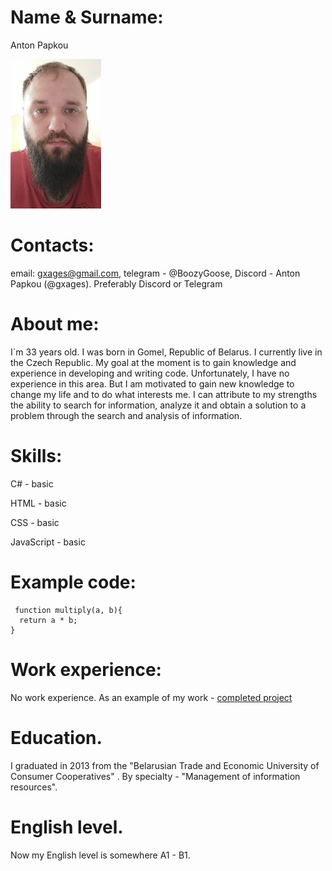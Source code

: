# Name & Surname: 
Anton Papkou


![Anton Papkou](https://github.com/gxages/rsschool-cv/blob/2fe2fab06913af6ff26a24f66cdc705553a56148/images/MyFoto.jpg)

# Contacts:
 email: gxages@gmail.com, telegram - @BoozyGoose, Discord - Anton Papkou (@gxages). Preferably Discord or Telegram

# About me: 
I`m 33 years old. I was born in Gomel, Republic of Belarus. I currently live in the Czech Republic.
My goal at the moment is to gain knowledge and experience in developing and writing code. 
Unfortunately, I have no experience in this area. But I am motivated to gain new knowledge to change my life and to do what interests me.
I can attribute to my strengths the ability to search for information, analyze it and obtain a solution to a problem through the search and analysis of information.

# Skills:
 <p> C# - basic </p>
 <p> HTML - basic</p>
 <p> CSS - basic</p>
 <p> JavaScript - basic</p>

# Example code:
```
 function multiply(a, b){
  return a * b;
}
```

# Work experience:
No work experience. As an example of my work - [completed project](https://github.com/gxages/rsschool-cv/blob/gh-pages/cv.md)

# Education.
I graduated in 2013 from the "Belarusian Trade and Economic University of Consumer Cooperatives" . By specialty - "Management of information resources".


# English level.
Now my English level is somewhere A1 - B1.